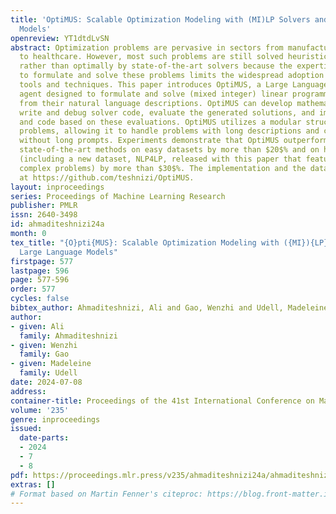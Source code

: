 ```yaml
---
title: 'OptiMUS: Scalable Optimization Modeling with (MI)LP Solvers and Large Language
  Models'
openreview: YT1dtdLvSN
abstract: Optimization problems are pervasive in sectors from manufacturing and distribution
  to healthcare. However, most such problems are still solved heuristically by hand
  rather than optimally by state-of-the-art solvers because the expertise required
  to formulate and solve these problems limits the widespread adoption of optimization
  tools and techniques. This paper introduces OptiMUS, a Large Language Model (LLM)-based
  agent designed to formulate and solve (mixed integer) linear programming problems
  from their natural language descriptions. OptiMUS can develop mathematical models,
  write and debug solver code, evaluate the generated solutions, and improve its model
  and code based on these evaluations. OptiMUS utilizes a modular structure to process
  problems, allowing it to handle problems with long descriptions and complex data
  without long prompts. Experiments demonstrate that OptiMUS outperforms existing
  state-of-the-art methods on easy datasets by more than $20$% and on hard datasets
  (including a new dataset, NLP4LP, released with this paper that features long and
  complex problems) by more than $30$%. The implementation and the datasets are available
  at https://github.com/teshnizi/OptiMUS.
layout: inproceedings
series: Proceedings of Machine Learning Research
publisher: PMLR
issn: 2640-3498
id: ahmaditeshnizi24a
month: 0
tex_title: "{O}pti{MUS}: Scalable Optimization Modeling with ({MI}){LP} Solvers and
  Large Language Models"
firstpage: 577
lastpage: 596
page: 577-596
order: 577
cycles: false
bibtex_author: Ahmaditeshnizi, Ali and Gao, Wenzhi and Udell, Madeleine
author:
- given: Ali
  family: Ahmaditeshnizi
- given: Wenzhi
  family: Gao
- given: Madeleine
  family: Udell
date: 2024-07-08
address:
container-title: Proceedings of the 41st International Conference on Machine Learning
volume: '235'
genre: inproceedings
issued:
  date-parts:
  - 2024
  - 7
  - 8
pdf: https://proceedings.mlr.press/v235/ahmaditeshnizi24a/ahmaditeshnizi24a.pdf
extras: []
# Format based on Martin Fenner's citeproc: https://blog.front-matter.io/posts/citeproc-yaml-for-bibliographies/
---
```

